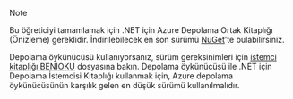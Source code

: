 > [!NOTE]
> Bu öğreticiyi tamamlamak için .NET için Azure Depolama Ortak Kitaplığı (Önizleme) gereklidir. İndirilebilecek en son sürümü [NuGet](https://www.nuget.org/packages/Microsoft.Azure.Storage.Common/)’te bulabilirsiniz.
> 
> Depolama öykünücüsü kullanıyorsanız, sürüm gereksinimleri için [istemci kitaplığı BENİOKU](https://github.com/Azure/azure-storage-net/blob/master/README.md) dosyasına bakın. Depolama öykünücüsü ile .NET için Depolama İstemcisi Kitaplığı kullanmak için, Azure depolama öykünücüsünün karşılık gelen en düşük sürümü kullanılmalıdır.
> 
> 

